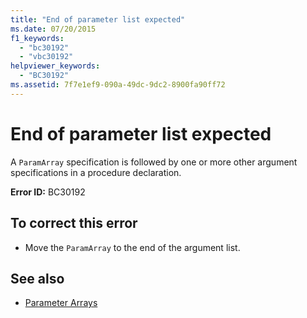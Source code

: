 ```yaml
---
title: "End of parameter list expected"
ms.date: 07/20/2015
f1_keywords: 
  - "bc30192"
  - "vbc30192"
helpviewer_keywords: 
  - "BC30192"
ms.assetid: 7f7e1ef9-090a-49dc-9dc2-8900fa90ff72
---
```

# End of parameter list expected
A `ParamArray` specification is followed by one or more other argument specifications in a procedure declaration.  
  
 **Error ID:** BC30192  
  
## To correct this error  
  
- Move the `ParamArray` to the end of the argument list.  
  
## See also

- [Parameter Arrays](../../visual-basic/programming-guide/language-features/procedures/parameter-arrays.md)
